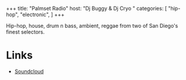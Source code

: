 +++
title: "Palmset Radio"
host: "Dj Buggy & Dj Cryo "
categories: [
  "hip-hop",
  "electronic",
]
+++

Hip-hop, house, drum n bass, ambient, reggae from two of San Diego's finest selectors.

# Links

- [Soundcloud](https://soundcloud.com/palmsetsd)
